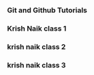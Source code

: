 ### Git and Github Tutorials

### Krish Naik class 1

### krish naik class 2

### krish naik class 3
